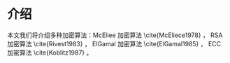 # 介绍

本文我们将介绍多种加密算法：McEliee 加密算法 \cite{McEliece1978} ， RSA 加密算法 \cite{Rivest1983} ， ElGamal 加密算法 \cite{ElGamal1985} ， ECC 加密算法 \cite{Koblitz1987} 。